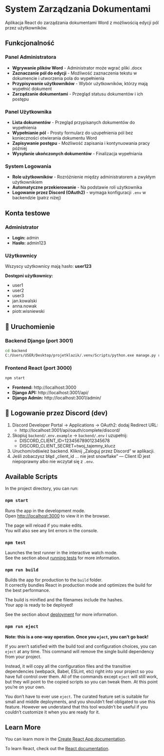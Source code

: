# System Zarządzania Dokumentami

Aplikacja React do zarządzania dokumentami Word z możliwością edycji pól przez użytkowników.

## Funkcjonalność

### Panel Administratora
- **Wgrywanie plików Word** - Administrator może wgrać pliki .docx
- **Zaznaczanie pól do edycji** - Możliwość zaznaczenia tekstu w dokumencie i utworzenia pola do wypełnienia
- **Przypisywanie użytkowników** - Wybór użytkowników, którzy mają wypełnić dokument
- **Zarządzanie dokumentami** - Przegląd statusu dokumentów i ich postępu

### Panel Użytkownika  
- **Lista dokumentów** - Przegląd przypisanych dokumentów do wypełnienia
- **Wypełnianie pól** - Prosty formularz do uzupełnienia pól bez konieczności otwierania dokumentu Word
- **Zapisywanie postępu** - Możliwość zapisania i kontynuowania pracy później
- **Wysyłanie ukończonych dokumentów** - Finalizacja wypełniania

### System Logowania
- **Role użytkowników** - Rozróżnienie między administratorem a zwykłym użytkownikiem
- **Automatyczne przekierowanie** - Na podstawie roli użytkownika
 - **Logowanie przez Discord (OAuth2)** - wymaga konfiguracji `.env` w backendzie (patrz niżej)

## Konta testowe

### Administrator
- **Login:** admin
- **Hasło:** admin123

### Użytkownicy
Wszyscy użytkownicy mają hasło: **user123**

**Dostępni użytkownicy:**
- user1
- user2  
- user3
- jan.kowalski
- anna.nowak
- piotr.wisniewski

## 🚀 Uruchomienie

### Backend Django (port 3001)
```bash
cd backend
C:/Users/USER/Desktop/projetklazik/.venv/Scripts/python.exe manage.py runserver 3001
```

### Frontend React (port 3000)
```bash
npm start
```

- **Frontend:** http://localhost:3000
- **Django API:** http://localhost:3001/api/
- **Django Admin:** http://localhost:3001/admin/

## 🔐 Logowanie przez Discord (dev)

1) Discord Developer Portal → Applications → OAuth2: dodaj Redirect URL:
	- http://localhost:3001/api/oauth/complete/discord/
2) Skopiuj `backend/.env.example` → `backend/.env` i uzupełnij:
	- DISCORD_CLIENT_ID=123456789012345678
	- DISCORD_CLIENT_SECRET=twoj_tajemny_klucz
3) Uruchom/odśwież backend. Kliknij „Zaloguj przez Discord” w aplikacji.
4) Jeśli zobaczysz błąd „client_id … nie jest snowflake” — Client ID jest niepoprawny albo nie wczytał się z `.env`.

## Available Scripts

In the project directory, you can run:

### `npm start`

Runs the app in the development mode.\
Open [http://localhost:3000](http://localhost:3000) to view it in the browser.

The page will reload if you make edits.\
You will also see any lint errors in the console.

### `npm test`

Launches the test runner in the interactive watch mode.\
See the section about [running tests](https://facebook.github.io/create-react-app/docs/running-tests) for more information.

### `npm run build`

Builds the app for production to the `build` folder.\
It correctly bundles React in production mode and optimizes the build for the best performance.

The build is minified and the filenames include the hashes.\
Your app is ready to be deployed!

See the section about [deployment](https://facebook.github.io/create-react-app/docs/deployment) for more information.

### `npm run eject`

**Note: this is a one-way operation. Once you `eject`, you can’t go back!**

If you aren’t satisfied with the build tool and configuration choices, you can `eject` at any time. This command will remove the single build dependency from your project.

Instead, it will copy all the configuration files and the transitive dependencies (webpack, Babel, ESLint, etc) right into your project so you have full control over them. All of the commands except `eject` will still work, but they will point to the copied scripts so you can tweak them. At this point you’re on your own.

You don’t have to ever use `eject`. The curated feature set is suitable for small and middle deployments, and you shouldn’t feel obligated to use this feature. However we understand that this tool wouldn’t be useful if you couldn’t customize it when you are ready for it.

## Learn More

You can learn more in the [Create React App documentation](https://facebook.github.io/create-react-app/docs/getting-started).

To learn React, check out the [React documentation](https://reactjs.org/).
